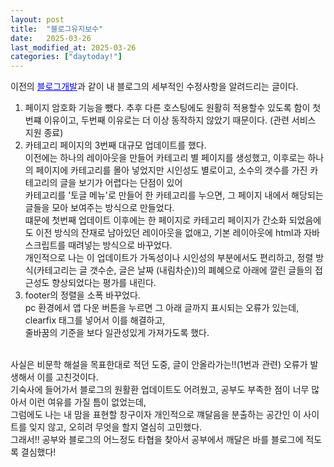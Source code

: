```yaml
---
layout: post
title:  "블로그유지보수"
date:   2025-03-26
last_modified_at: 2025-03-26
categories: ["daytoday!"]
---
```


이전의 <a href="/2024/05/05/블로그개발.html" style="color: blue; text-decoration: underline;">블로그개발</a>과 같이 내 블로그의 세부적인 수정사항을 알려드리는 글이다.

1. 페이지 암호화 기능을 뺐다. 추후 다른 호스팅에도 원활히 적용할수 있도록 함이 첫번쨰 이유이고, 두번째 이유로는 더 이상 동작하지 않았기 때문이다. (관련 서비스 지원 종료)
2. 카테고리 페이지의 3번째 대규모 업데이트를 했다.<br>
이전에는 하나의 레이아웃을 만들어 카테고리 별 페이지를 생성했고, 이후로는 하나의 페이지에 카테고리를 몰아 넣었지만 시인성도 별로이고, 소수의 갯수를 가진 카테고리의 글을 보기가 어렵다는 단점이 있어<br>
카테고리를 '토글 메뉴'로 만들어 한 카테고리를 누으면, 그 페이지 내에서 해당되는 글들을 모아 보여주는 방식으로 만들었다.<br>
떄문에 첫번째 업데이트 이후에는 한 페이지로 카테고리 페이지가 간소화 되었음에도 이전 방식의 잔재로 남아있던 레이아웃을 없애고, 기본 레이아웃에 html과 자바스크립트를 때려넣는 방식으로 바꾸었다.<br>
개인적으로 나는 이 업데이트가 가독성이나 시인성의 부분에서도 편리하고, 정렬 방식(카테고리는 글 갯수순, 글은 날짜 (내림차순))의 폐혜으로 아래에 깔린 글들의 접근성도 향상되었다는 평가를 내린다.
3. footer의 정렬을 소폭 바꾸었다.<br>
pc 환경에서 앱 다운 버튼을 누르면 그 아래 글까지 표시되는 오류가 있는데, clearfix 태그를 넣어서 이를 해결하고,<br>
줄바꿈의 기준을 보다 일관성있게 가져가도록 했다.<br><br>

사실은 비문학 해설을 목표한대로 적던 도중, 글이 안올라가는!!(1번과 관련) 오류가 발생해서 이를 고친것이다.<br>
기숙사에 들어가서 블로그의 원활환 업데이트도 어려웠고, 공부도 부족한 점이 너무 많아서 이런 여유를 가질 틈이 없었는데,<br>
그럼에도 나는 내 맘을 표현할 창구이자 개인적으로 꺠달음을 분출하는 공간인 이 사이트를 잊지 않고, 오히려 무엇을 할지 열심히 고민했다.<br>
그래서!! 공부와 블로그의 어느정도 타협을 찾아서 공부에서 깨달은 바를 블로그에 적도록 결심했다!


